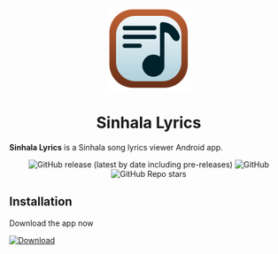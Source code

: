 <p align="center">
  <img width="150" src="/logo.svg" alt="Memerize Logo">
</p>

<h1 align="center">Sinhala Lyrics</h1>

**Sinhala Lyrics** is a Sinhala song lyrics viewer Android app.


<div align="center">

![GitHub release (latest by date including pre-releases)](https://img.shields.io/github/v/release/SuhasDissa/Sinhala-Lyrics?include_prereleases)
![GitHub](https://img.shields.io/github/license/Suhasdissa/Sinhala-Lyrics)
![GitHub Repo stars](https://img.shields.io/github/stars/Suhasdissa/Sinhala-Lyrics)

</div>

## Installation

Download the app now

[![Download](https://img.shields.io/badge/Download-238636?style=for-the-badge&logoColor=white)](https://github.com/SuhasDissa/Sinhala-Lyrics/releases)
